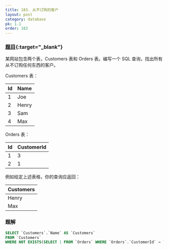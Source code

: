 ```yaml
---
title: 183. 从不订购的客户
layout: post
category: database
pk: 1.1
order: 183
---
```


### [题目](https://leetcode-cn.com/problems/customers-who-never-order/){:target="_blank"}

某网站包含两个表，Customers 表和 Orders 表。编写一个 SQL 查询，找出所有从不订购任何东西的客户。

Customers 表：

| Id | Name  |
|:---|:---|
| 1  | Joe   |
| 2  | Henry |
| 3  | Sam   |
| 4  | Max   |

Orders 表：

| Id | CustomerId |
|:---|:---|
| 1  | 3          |
| 2  | 1          |

例如给定上述表格，你的查询应返回：

| Customers |
|:---|
| Henry     |
| Max       |

### 题解

```sql
SELECT `Customers`.`Name` AS `Customers`
FROM `Customers`
WHERE NOT EXISTS(SELECT 1 FROM `Orders` WHERE `Orders`.`CustomerId` = `Customers`.`Id`)
```